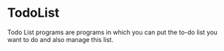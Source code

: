 # TodoList
Todo List programs are programs in which you can put the to-do list you want to do and also manage this list.
